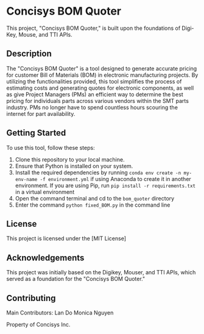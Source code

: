 # Concisys BOM Quoter

This project, "Concisys BOM Quoter," is built upon the foundations of Digi-Key, Mouse, and TTI APIs.

## Description

The "Concisys BOM Quoter" is a tool designed to generate accurate pricing for customer Bill of Materials (BOM) in electronic manufacturing projects. By utilizing the functionalities provided, this tool simplifies the process of estimating costs and generating quotes for electronic components, as well as give Project Managers (PMs) an efficient way to determine the best pricing for individuals parts across various vendors within the SMT parts industry. PMs no longer have to spend countless hours scouring the internet for part availability. 

## Getting Started

To use this tool, follow these steps:

1. Clone this repository to your local machine.
2. Ensure that Python is installed on your system.
3. Install the required dependencies by running `conda env create -n my-env-name -f environment.yml` if using Anaconda to create it in another environment. If you are using Pip, run `pip install -r requirements.txt` in a virtual environment
4. Open the command terminal and cd to the `bom_quoter` directory
5. Enter the command `python fixed_BOM.py` in the command line

## License

This project is licensed under the [MIT License]
<!-- [INSERT CONCISYS LICENSE HERE]. -->

## Acknowledgements

This project was initially based on the Digikey, Mouser, and TTI APIs, which served as a foundation for the "Concisys BOM Quoter."

## Contributing
Main Contributors:
Lan Do
Monica Nguyen

Property of Concisys Inc.

